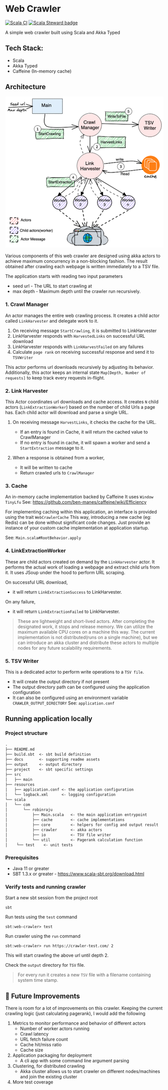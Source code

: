 # Web Crawler

[![Scala CI](https://github.com/robinraju/web-crawler/actions/workflows/scala.yml/badge.svg)](https://github.com/robinraju/web-crawler/actions/workflows/scala.yml)
[![Scala Steward badge](https://img.shields.io/badge/Scala_Steward-helping-blue.svg?style=flat&logo=data:image/png;base64,iVBORw0KGgoAAAANSUhEUgAAAA4AAAAQCAMAAAARSr4IAAAAVFBMVEUAAACHjojlOy5NWlrKzcYRKjGFjIbp293YycuLa3pYY2LSqql4f3pCUFTgSjNodYRmcXUsPD/NTTbjRS+2jomhgnzNc223cGvZS0HaSD0XLjbaSjElhIr+AAAAAXRSTlMAQObYZgAAAHlJREFUCNdNyosOwyAIhWHAQS1Vt7a77/3fcxxdmv0xwmckutAR1nkm4ggbyEcg/wWmlGLDAA3oL50xi6fk5ffZ3E2E3QfZDCcCN2YtbEWZt+Drc6u6rlqv7Uk0LdKqqr5rk2UCRXOk0vmQKGfc94nOJyQjouF9H/wCc9gECEYfONoAAAAASUVORK5CYII=)](https://scala-steward.org)

A simple web crawler built using Scala and Akka Typed

## Tech Stack:

- Scala
- Akka Typed
- Caffeine (In-memory cache)

## Architecture

![Architecture](docs/web-crawler-arch.png)

Various components of this web crawler are designed using akka actors to achieve maximum concurrency
in a non-blocking fashion. The result obtained after crawling each webpage is written immediately
to a TSV file.

The application starts with reading two input parameters
  - seed url - The URL to start crawling at
  - max depth - Maximum depth until the crawler run recursively.

### 1. Crawl Manager

An actor manages the entire web crawling process. 
It creates a child actor called `LinkHarvester` and delegate work to it.

  1. On receiving message `StartCrawling`, it is submitted to LinkHarvester 
  2. LinkHarvester responds with `HarvestedLinks` on successful URL download 
  3. LinkHarvester responds with `LinkHarvestFailed` on any failures
  4. Calculate `page rank` on receiving successful response and send it to `TSVWriter`
  
This actor performs url downloads recursively by adjusting its behavior. Additionally, 
this actor keeps an internal state `Map[Depth, Number of requests]` to keep track every requests in-flight.

### 2. Link Harvester

This Actor coordinates url downloads and cache access.
It creates `N` child actors (`LinkExtractionWorker`) based on the number of child Urls a page has. 
Each child actor will download and parse a single URL.

  1. On receiving message `HarvestLinks`, it checks the cache for the URL. 
     - If an entry is found in Cache, it will return the cached value to CrawlManager
     - If no entry is found in cache, it will spawn a worker and send a `StartExtraction` message to it.
     
  2. When a response is obtained from a worker, 
     - It will be written to cache 
     - Return crawled urls to `CrawlManager`

### 3. Cache

An in-memory cache implementation backed by Caffeine It uses `Window TinyLfu`
See: https://github.com/ben-manes/caffeine/wiki/Efficiency

For implementing caching within this application, an interface is provided using the trait `WebCrawlerCache`
This way, introducing a new cache (eg: Redis) can be done without significant code changes.
Just provide an instance of your custom cache implementation at application startup.

See: `Main.scala#RootBehavior.apply`

### 4. LinkExtractionWorker

These are child actors created on demand by the `LinkHarvester` actor.
It performs the actual work of loading a webpage and extract child urls from it. 
It uses JSoup under the hood to perform URL scraping.

On successful URL download, 
  - it will return `LinkExtractionSuccess` to LinkHarvester. 
  
On any failure, 
  - it will return `LinkExtractionFailed` to LinkHarvester.

> These are lightweight and short-lived actors. After completing the designated work, it stops and release memory.
> We can utilize the maximum available CPU cores on a machine this way. 
> The current implementation is not distributed(runs on a single machine), 
> but we can introduce an akka cluster and distribute these actors to multiple nodes for any future scalability requirements.

### 5. TSV Writer

This is a dedicated actor to perform write operations to a `TSV file`. 
- It will create the output directory if not present
- The output directory path can be configured using the application configuration
- It can also be configured using an environment variable `CRAWLER_OUTPUT_DIRECTORY`
See: `application.conf`



## Running application locally

### Project structure

```
.
├── README.md
├── build.sbt  <- sbt build definition
├── docs       <- supporting readme assets
├── output     <- output directory
├── project    <- sbt specific settings
├── src   
│   ├── main
├── resources
│   ├── application.conf <- the application configuration
│   └── logback.xml      <- logging configuration
└── scala
│   └── com
│       └── robinraju
│           ├── Main.scala   <- the main application entrypoint
│           ├── cache        <- cache implementations
│           ├── core         <- helpers for config and output result
│           ├── crawler      <- akka actors 
│           ├── io           <- TSV file writer
│           └── util         <- Pagerank calculation function
│    └── test    <- unit tests

```

### Prerequisites

- Java 11 or greater 
- SBT 1.3.x or greater - https://www.scala-sbt.org/download.html

### Verify tests and running crawler

Start a new sbt session from the project root
```
sbt 
```
Run tests using the `test` command

```
sbt:web-crawler> test
```

Run crawler using the `run` command
```
sbt:web-crawler> run https://crawler-test.com/ 2
```
This will start crawling the above url until depth 2.

Check the `output` directory for `TSV` file.

> For every run it creates a new `TSV` file with a filename containing system time stamp.


## 🌠 Future Improvements

There is room for a lot of improvements on this crawler. Keeping the current crawling logic (just calculating pagerank),
I would add the following 

 1. Metrics to monitor performance and behavior of different actors
    - Number of worker actors running
    - Crawl latency
    - URL fetch failure count
    - Cache hit/miss ratio
    - Cache size
 2. Application packaging for deployment
    - A cli app with some command line argument parsing
 3. Clustering, for distributed crawling
    - Akka cluster allows us to start crawler on different nodes/machines and join the existing cluster
 4. More test coverage 

